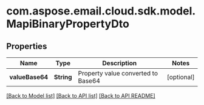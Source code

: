 
# com.aspose.email.cloud.sdk.model.MapiBinaryPropertyDto

## Properties
Name | Type | Description | Notes
------------ | ------------- | ------------- | -------------
**valueBase64** | **String** | Property value converted to Base64              |  [optional]


[[Back to Model list]](README.md#documentation-for-models) [[Back to API list]](README.md#documentation-for-api-endpoints) [[Back to API README]](README.md)

